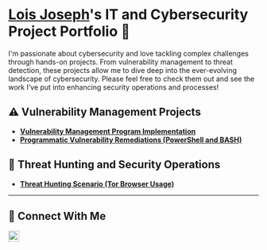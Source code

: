 # <a href="https://www.linkedin.com/in/lois-joseph/">Lois Joseph</a>'s IT and Cybersecurity Project Portfolio 🔐

I'm passionate about cybersecurity and love tackling complex challenges through hands-on projects. From vulnerability management to threat detection, these projects allow me to dive deep into the ever-evolving landscape of cybersecurity. Please feel free to check them out and see the work I’ve put into enhancing security operations and processes!


## ⚠️ Vulnerability Management Projects

- **[Vulnerability Management Program Implementation](https://github.com/LoisJoseph0/Vulnerability-management-program)**
- **[Programmatic Vulnerability Remediations (PowerShell and BASH)](https://github.com/LoisJoseph0/Programmatic-Vulnerability-Remediations-PowerShell-and-BASH-/blob/main/README.md)**

## 🚨 Threat Hunting and Security Operations

- **[Threat Hunting Scenario (Tor Browser Usage)](https://github.com/LoisJoseph0/threat-hunting-scenario-tor)**

<hr/>

## 🤳 Connect With Me

[<img align="left" alt="_https://www.linkedin.com/in/lois-joseph/| LinkedIn" width="22px" src="https://cdn.jsdelivr.net/npm/simple-icons@v3/icons/linkedin.svg" />][linkedin]

[linkedin]: https://linkedin.com/in/lois-joseph

<!--
<img width="35" alt="image" src="https://github.com/user-attachments/assets/2f41c7cd-5ea8-4475-b451-a37161b6c3fb"> 
<img width="35" alt="image" src="https://github.com/user-attachments/assets/77649969-9910-4994-8b96-74a116cfb2a8">
-->
